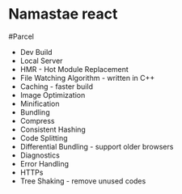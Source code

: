 # Namastae react
#Parcel
- Dev Build
- Local Server
- HMR - Hot Module Replacement
- File Watching Algorithm - written in C++
- Caching - faster build
- Image Optimization
- Minification
- Bundling
- Compress
- Consistent Hashing
- Code Splitting
- Differential Bundling - support older browsers
- Diagnostics
- Error Handling
- HTTPs
- Tree Shaking - remove unused codes